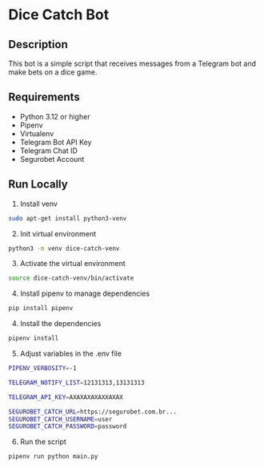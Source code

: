 # Dice Catch Bot

## Description
This bot is a simple script that receives messages from a Telegram bot and make bets on a dice game.

## Requirements
- Python 3.12 or higher
- Pipenv
- Virtualenv
- Telegram Bot API Key
- Telegram Chat ID
- Segurobet Account

## Run Locally

1. Install venv
```bash
sudo apt-get install python3-venv
```

2. Init virtual environment
```bash
python3 -m venv dice-catch-venv
```

3. Activate the virtual environment
```bash
source dice-catch-venv/bin/activate
```

4. Install pipenv to manage dependencies
```bash
pip install pipenv
```


4. Install the dependencies
```bash
pipenv install
```

5. Adjust variables in the .env file
```bash
PIPENV_VERBOSITY=-1

TELEGRAM_NOTIFY_LIST=12131313,13131313

TELEGRAM_API_KEY=AXAXAXAXAXXAXAX

SEGUROBET_CATCH_URL=https://segurobet.com.br...
SEGUROBET_CATCH_USERNAME=user
SEGUROBET_CATCH_PASSWORD=password
```

6. Run the script
```bash
pipenv run python main.py
```
